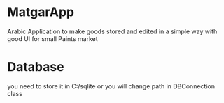 # MatgarApp
Arabic Application to make goods stored and edited in a simple way with good UI for small Paints market

# Database
you need to store it in C:/sqlite or you will change path in DBConnection class
